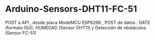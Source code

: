 # Arduino-Sensors-DHT11-FC-51
POST a API , desde placa ModeMCU ESP8266 , POST de datos : DATE (formato ISO), HUMEDAD (Sensor DHT11) y Detección de obstáculos (Sensor FC-51)

